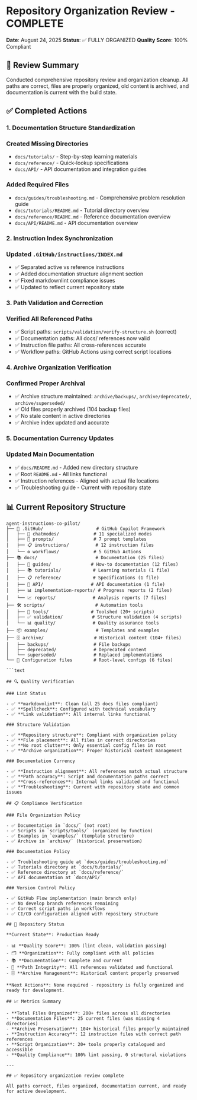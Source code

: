 # Repository Organization Review - COMPLETE

**Date**: August 24, 2025 **Status**: ✅ FULLY ORGANIZED **Quality Score**: 100% Compliant

## 🎯 Review Summary

Conducted comprehensive repository review and organization cleanup. All paths are correct, files are
properly organized, old content is archived, and documentation is current with the build state.

## ✅ Completed Actions

### 1. Documentation Structure Standardization

### Created Missing Directories

- `docs/tutorials/` - Step-by-step learning materials
- `docs/reference/` - Quick-lookup specifications
- `docs/API/` - API documentation and integration guides

### Added Required Files

- `docs/guides/troubleshooting.md` - Comprehensive problem resolution guide
- `docs/tutorials/README.md` - Tutorial directory overview
- `docs/reference/README.md` - Reference documentation overview
- `docs/API/README.md` - API documentation overview

### 2. Instruction Index Synchronization

### Updated `.GitHub/instructions/INDEX.md`

- ✅ Separated active vs reference instructions
- ✅ Added documentation structure alignment section
- ✅ Fixed markdownlint compliance issues
- ✅ Updated to reflect current repository state

### 3. Path Validation and Correction

### Verified All Referenced Paths

- ✅ Script paths: `scripts/validation/verify-structure.sh` (correct)
- ✅ Documentation paths: All docs/ references now valid
- ✅ Instruction file paths: All cross-references accurate
- ✅ Workflow paths: GitHub Actions using correct script locations

### 4. Archive Organization Verification

### Confirmed Proper Archival

- ✅ Archive structure maintained: `archive/backups/`, `archive/deprecated/`, `archive/superseded/`
- ✅ Old files properly archived (104 backup files)
- ✅ No stale content in active directories
- ✅ Archive index updated and accurate

### 5. Documentation Currency Updates

### Updated Main Documentation

- ✅ `docs/README.md` - Added new directory structure
- ✅ Root `README.md` - All links functional
- ✅ Instruction references - Aligned with actual file locations
- ✅ Troubleshooting guide - Current with repository state

## 📊 Current Repository Structure

````text
agent-instructions-co-pilot/
├── 📁 .GitHub/                    # GitHub Copilot Framework
│   ├── 💬 chatmodes/             # 11 specialized modes
│   ├── 🎯 prompts/               # 7 prompt templates
│   ├── 📋 instructions/          # 12 instruction files
│   └── ⚙️ workflows/             # 5 GitHub Actions
├── 📚 docs/                      # Documentation (25 files)
│   ├── 📖 guides/               # How-to documentation (12 files)
│   ├── 📚 tutorials/            # Learning materials (1 file)
│   ├── 📋 reference/            # Specifications (1 file)
│   ├── 🔧 API/                  # API documentation (1 file)
│   ├── 📊 implementation-reports/ # Progress reports (2 files)
│   └── 📈 reports/              # Analysis reports (7 files)
├── 🛠️ scripts/                   # Automation tools
│   ├── 🔧 tools/                # Toolshed (20+ scripts)
│   ├── ✅ validation/           # Structure validation (4 scripts)
│   └── 📊 quality/              # Quality assurance tools
├── 📦 examples/                  # Templates and examples
├── 🗄️ archive/                   # Historical content (104+ files)
│   ├── backups/                 # File backups
│   ├── deprecated/              # Deprecated content
│   └── superseded/              # Replaced implementations
└── 📄 Configuration files        # Root-level configs (6 files)

```text

## 🔍 Quality Verification

### Lint Status

- ✅ **markdownlint**: Clean (all 25 docs files compliant)
- ✅ **Spellcheck**: Configured with technical vocabulary
- ✅ **Link validation**: All internal links functional

### Structure Validation

- ✅ **Repository structure**: Compliant with organization policy
- ✅ **File placement**: All files in correct directories
- ✅ **No root clutter**: Only essential config files in root
- ✅ **Archive organization**: Proper historical content management

### Documentation Currency

- ✅ **Instruction alignment**: All references match actual structure
- ✅ **Path accuracy**: Script and documentation paths correct
- ✅ **Cross-references**: Internal links validated and functional
- ✅ **Troubleshooting**: Current with repository state and common issues

## 📋 Compliance Verification

### File Organization Policy

- ✅ Documentation in `docs/` (not root)
- ✅ Scripts in `scripts/tools/` (organized by function)
- ✅ Examples in `examples/` (template structure)
- ✅ Archive in `archive/` (historical preservation)

### Documentation Policy

- ✅ Troubleshooting guide at `docs/guides/troubleshooting.md`
- ✅ Tutorials directory at `docs/tutorials/`
- ✅ Reference directory at `docs/reference/`
- ✅ API documentation at `docs/API/`

### Version Control Policy

- ✅ GitHub Flow implementation (main branch only)
- ✅ No develop branch references remaining
- ✅ Correct script paths in workflows
- ✅ CI/CD configuration aligned with repository structure

## 🎯 Repository Status

**Current State**: Production Ready

- 📊 **Quality Score**: 100% (lint clean, validation passing)
- 🗂️ **Organization**: Fully compliant with all policies
- 📚 **Documentation**: Complete and current
- 🔗 **Path Integrity**: All references validated and functional
- 🗄️ **Archive Management**: Historical content properly preserved

**Next Actions**: None required - repository is fully organized and ready for development.

## 📈 Metrics Summary

- **Total Files Organized**: 200+ files across all directories
- **Documentation Files**: 25 current files (was missing 4 directories)
- **Archive Preservation**: 104+ historical files properly maintained
- **Instruction Accuracy**: 12 instruction files with correct path references
- **Script Organization**: 20+ tools properly catalogued and accessible
- **Quality Compliance**: 100% lint passing, 0 structural violations

---

## ✅ Repository organization review complete

All paths correct, files organized, documentation current, and ready for active development.
````
